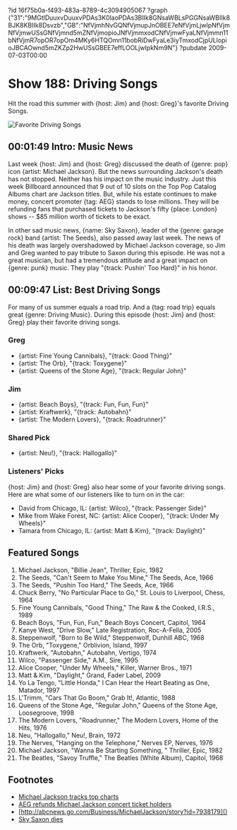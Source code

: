 ?id 16f75b0a-f493-483a-8789-4c3094905067
?graph {"31":"9MGtlDuuxvDuuxvPDAs3K0laoPDAs3BIIk8GNsaWBLsPGGNsaWBIIk8BJK8KBIIk8Dsvzb","GB":"NfVjmhNvGQNfVjmupJnOBEE7eNfVjmLjwIpNfVjmNfVjmwUSsGNfVjmnd5mZNfVjmopioJNfVjmmxodCNfVjmwFyaLNfVjmmn11bNfVjmR7opOR7opOm4MKy6HTQOmn11bobRiDwFyaLe3iyTmxodCjpULlopioJBCAOwnd5mZKZp2HwUSsGBEE7effLOOLjwIpkNm9N"}
?pubdate 2009-07-03T00:00

# Show 188: Driving Songs
Hit the road this summer with {host: Jim} and {host: Greg}'s favorite Driving Songs.

![Favorite Driving Songs](https://static.soundopinions.org/images/2009/driving_songs.jpg)

## 00:01:49 Intro: Music News
Last week {host: Jim} and {host: Greg} discussed the death of {genre: pop} icon {artist: Michael Jackson}. But the news surrounding Jackson's death has not stopped. Neither has his impact on the music industry. Just this week Billboard announced that 9 out of 10 slots on the Top Pop Catalog Albums chart are Jackson titles. But, while his estate continues to make money, concert promoter {tag: AEG} stands to lose millions. They will be refunding fans that purchased tickets to Jackson's fifty {place: London} shows -- $85 million worth of tickets to be exact.

In other sad music news, {name: Sky Saxon}, leader of the {genre: garage rock} band {artist: The Seeds}, also passed away last week. The news of his death was largely overshadowed by Michael Jackson coverage, so Jim and Greg wanted to pay tribute to Saxon during this episode. He was not a great musician, but had a tremendous attitude and a great impact on {genre: punk} music. They play "{track: Pushin' Too Hard}" in his honor.

## 00:09:47 List: Best Driving Songs
For many of us summer equals a road trip. And a {tag: road trip} equals great {genre: Driving Music}. During this episode {host: Jim} and {host: Greg} play their favorite driving songs.

### Greg
- {artist: Fine Young Cannibals}, "{track: Good Thing}"
- {artist: The Orb}, "{track: Toxygene}"
- {artist: Queens of the Stone Age}, "{track: Regular John}"

### Jim
- {artist: Beach Boys}, "{track: Fun, Fun, Fun}"
- {artist: Kraftwerk}, "{track: Autobahn}"
- {artist: The Modern Lovers}, "{track: Roadrunner}"

### Shared Pick
- {artist: Neu!}, "{track: Hallogallo}"

### Listeners' Picks
{host: Jim} and {host: Greg} also hear some of your favorite driving songs. Here are what some of our listeners like to turn on in the car:

- David from Chicago, IL: {artist: Wilco}, "{track: Passenger Side}"
- Mike from Wake Forest, NC: {artist: Alice Cooper}, "{track: Under My Wheels}"
- Tamara from Chicago, IL: {artist: Matt & Kim}, "{track: Daylight}"

## Featured Songs
1. Michael Jackson, "Billie Jean", Thriller, Epic, 1982
2. The Seeds, "Can't Seem to Make You Mine," The Seeds, Ace, 1966
3. The Seeds, "Pushin Too Hard," The Seeds, Ace, 1966
4. Chuck Berry, "No Particular Place to Go," St. Louis to Liverpool, Chess, 1964
5. Fine Young Cannibals, "Good Thing," The Raw & the Cooked, I.R.S., 1989
6. Beach Boys, "Fun, Fun, Fun," Beach Boys Concert, Capitol, 1964
7. Kanye West, "Drive Slow," Late Registration, Roc-A-Fella, 2005
8. Steppenwolf, "Born to Be Wild," Steppenwolf, Dunhill ABC, 1968
9. The Orb, "Toxygene," Orblivion, Island, 1997
10. Kraftwerk, "Autobahn," Autobahn, Vertigo, 1974
11. Wilco, "Passenger Side," A.M., Sire, 1995
12. Alice Cooper, "Under My Wheels," Killer, Warner Bros., 1971
13. Matt & Kim, "Daylight," Grand, Fader Label, 2009
14. Yo La Tengo, "Little Honda," I Can Hear the Heart Beating as One, Matador, 1997
15. L'Trimm, "Cars That Go Boom," Grab It!, Atlantic, 1988
16. Queens of the Stone Age, "Regular John," Queens of the Stone Age, Loosegroove, 1998
17. The Modern Lovers, "Roadrunner," The Modern Lovers, Home of the Hits, 1976
18. Neu, "Hallogallo," Neu!, Brain, 1972
19. The Nerves, "Hanging on the Telephone," Nerves EP, Nerves, 1976
20. Michael Jackson, "Wanna Be Starting Something, " Thriller, Epic, 1982
21. The Beatles, "Savoy Truffle," The Beatles (White Album), Capitol, 1968

## Footnotes 
- [Michael Jackson tracks top charts](http://www.billboard.com/articles/news/268238/michael-jackson-breaks-billboard-charts-records)
- [AEG refunds Michael Jackson concert ticket holders]()
- [http://abcnews.go.com/Business/MichaelJackson/story?id=7938179]()
- [Sky Saxon dies](http://www.latimes.com/local/obituaries/la-me-sky-saxon27-2009jun27-story.html)
